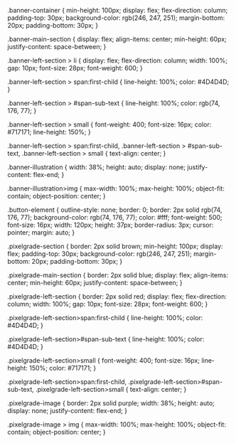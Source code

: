 .banner-container {
    min-height: 100px;
    display: flex;
    flex-direction: column;
    padding-top: 30px;
    background-color: rgb(246, 247, 251);
    margin-bottom: 20px;
    padding-bottom: 30px;
}

.banner-main-section {
    display: flex;
    align-items: center;
    min-height: 60px;
    justify-content: space-between;
}

.banner-left-section > li {
    display: flex;
    flex-direction: column;
    width: 100%;
    gap: 10px;
    font-size: 28px;
    font-weight: 600;
}

.banner-left-section > span:first-child {
    line-height: 100%;
    color: #4D4D4D;
}

.banner-left-section > #span-sub-text {
    line-height: 100%;
    color: rgb(74, 176, 77);
}

.banner-left-section > small {
    font-weight: 400;
    font-size: 16px;
    color: #717171;
    line-height: 150%;
}

.banner-left-section > span:first-child,
.banner-left-section > #span-sub-text,
.banner-left-section > small {
    text-align: center;
}

.banner-illustration {
    width: 38%;
    height: auto;
    display: none;
    justify-content: flex-end;
}

.banner-illustration>img {
    max-width: 100%;
    max-height: 100%;
    object-fit: contain;
    object-position: center;
}

.button-element {
    outline-style: none;
    border: 0;
    border: 2px solid rgb(74, 176, 77);
    background-color: rgb(74, 176, 77);
    color: #fff;
    font-weight: 500;
    font-size: 16px;
    width: 120px;
    height: 37px;
    border-radius: 3px;
    cursor: pointer;
    margin: auto;
}


.pixelgrade-section {
  border: 2px solid brown;
  min-height: 100px;
  display: flex;
  padding-top: 30px;
  background-color: rgb(246, 247, 251);
  margin-bottom: 20px;
  padding-bottom: 30px;
}

.pixelgrade-main-section {
  border: 2px solid blue;
  display: flex;
  align-items: center;
  min-height: 60px;
  justify-content: space-between;
}

.pixelgrade-left-section {
  border: 2px solid red;
  display: flex;
  flex-direction: column;
  width: 100%;
  gap: 10px;
  font-size: 28px;
  font-weight: 600;
}

.pixelgrade-left-section>span:first-child {
  line-height: 100%;
  color: #4D4D4D;
}

.pixelgrade-left-section>#span-sub-text {
  line-height: 100%;
  color: #4D4D4D;
}

.pixelgrade-left-section>small {
  font-weight: 400;
  font-size: 16px;
  line-height: 150%;
  color: #717171;
}

.pixelgrade-left-section>span:first-child,
.pixelgrade-left-section>#span-sub-text,
.pixelgrade-left-section>small {
  text-align: center;
}

.pixelgrade-image {
  border: 2px solid purple;
  width: 38%;
  height: auto;
  display: none;
  justify-content: flex-end;
}

.pixelgrade-image > img {
  max-width: 100%;
  max-height: 100%;
  object-fit: contain;
  object-position: center;
}